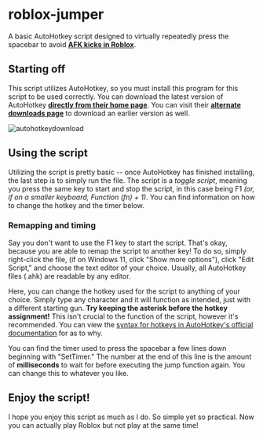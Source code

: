 # roblox-jumper
A basic AutoHotkey script designed to virtually repeatedly press the spacebar to avoid **[AFK kicks in Roblox](https://developer.roblox.com/en-us/api-reference/event/Player/Idled)**.

## Starting off
This script utilizes AutoHotkey, so you must install this program for this script to be used correctly. You can download the latest version of AutoHotkey **[directly from their home page](https://www.autohotkey.com)**. You can visit their **[alternate downloads page](https://www.autohotkey.com/download)** to download an earlier version as well.

![autohotkeydownload](https://user-images.githubusercontent.com/40873821/167246631-9b1ff875-3377-463f-8904-77fc2824abff.gif)

## Using the script
Utilizing the script is pretty basic -- once AutoHotkey has finished installing, the last step is to simply run the file. The script is a *toggle script*, meaning you press the same key to start and stop the script, in this case being F1 *(or, if on a smaller keyboard, Function (fn) + 1)*. You can find information on how to change the hotkey and the timer below.

### Remapping and timing
Say you don't want to use the F1 key to start the script. That's okay, because you are able to remap the script to another key! To do so, simply right-click the file, (if on Windows 11, click "Show more options"), click "Edit Script," and choose the text editor of your choice. Usually, all AutoHotkey files (.ahk) are readable by any editor.

Here, you can change the hotkey used for the script to anything of your choice. Simply type any character and it will function as intended, just with a different starting gun. **Try keeping the asterisk before the hotkey assignment!** This isn't crucial to the function of the script, however it's recommended. You can view the [syntax for hotkeys in AutoHotkey's official documentation](https://www.autohotkey.com/docs/Hotkeys.htm#Symbols) for as to why.

You can find the timer used to press the spacebar a few lines down beginning with "SetTimer." The number at the end of this line is the amount of **milliseconds** to wait for before executing the jump function again. You can change this to whatever you like.

## Enjoy the script!
I hope you enjoy this script as much as I do. So simple yet so practical. Now you can actually play Roblox but not play at the same time!
